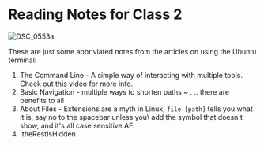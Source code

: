 # Reading Notes for Class 2

![DSC_0553a](https://user-images.githubusercontent.com/81983821/182424439-cfc75cc8-0659-41f2-927f-e33a2e097faf.jpg)

These are just some abbriviated notes from the articles on using the Ubuntu terminal: 

1. The Command Line - A simple way of interacting with multiple tools. Check out [this video](https://youtu.be/I4EWvMFj37g) for more info.
2. Basic Navigation - multiple ways to shorten paths ~ . .. there are benefits to all
3. About Files - Extensions are a myth in Linux,  `file [path]` tells you what it is, say no to the spacebar unless you\ add the symbol that doesn't show, and it's all case sensitive AF. 
4. .theRestIsHidden

